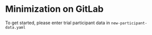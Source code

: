 # Minimization on GitLab

To get started, please enter trial participant data in `new-participant-data.yaml`